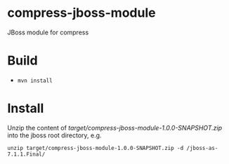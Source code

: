 compress-jboss-module
=====================

JBoss module for compress

Build
=====

* `mvn install`

Install
=======

Unzip the content of _target/compress-jboss-module-1.0.0-SNAPSHOT.zip_ into the jboss root directory, e.g.
```
unzip target/compress-jboss-module-1.0.0-SNAPSHOT.zip -d /jboss-as-7.1.1.Final/
```

